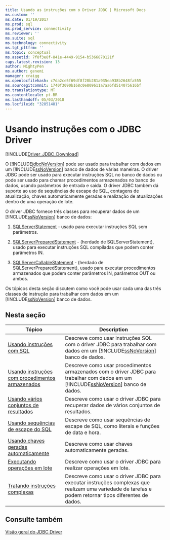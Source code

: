 ```yaml
---
title: Usando as instruções com o Driver JDBC | Microsoft Docs
ms.custom: ''
ms.date: 01/19/2017
ms.prod: sql
ms.prod_service: connectivity
ms.reviewer: ''
ms.suite: sql
ms.technology: connectivity
ms.tgt_pltfrm: ''
ms.topic: conceptual
ms.assetid: 7f8f3e8f-841e-4449-9154-b5366870121f
caps.latest.revision: 13
author: MightyPen
ms.author: genemi
manager: craigg
ms.openlocfilehash: c7da2ce5f69df8f28b281a935ea938b2648fa555
ms.sourcegitcommit: 1740f3090b168c0e809611a7aa6fd514075616bf
ms.translationtype: MT
ms.contentlocale: pt-BR
ms.lasthandoff: 05/03/2018
ms.locfileid: "32851481"
---
```

# <a name="using-statements-with-the-jdbc-driver"></a>Usando instruções com o JDBC Driver
[!INCLUDE[Driver_JDBC_Download](../../includes/driver_jdbc_download.md)]

  O [!INCLUDE[jdbcNoVersion](../../includes/jdbcnoversion_md.md)] pode ser usado para trabalhar com dados em um [!INCLUDE[ssNoVersion](../../includes/ssnoversion_md.md)] banco de dados de várias maneiras. O driver JDBC pode ser usado para executar instruções SQL no banco de dados ou pode ser usado para chamar procedimentos armazenados no banco de dados, usando parâmetros de entrada e saída. O driver JDBC também dá suporte ao uso de sequências de escape de SQL, contagens de atualização, chaves automaticamente geradas e realização de atualizações dentro de uma operação de lote.  
  
 O driver JDBC fornece três classes para recuperar dados de um [!INCLUDE[ssNoVersion](../../includes/ssnoversion_md.md)] banco de dados:  
  
1.  [SQLServerStatement](../../connect/jdbc/reference/sqlserverstatement-class.md) - usado para executar instruções SQL sem parâmetros.  
  
2.  [SQLServerPreparedStatement](../../connect/jdbc/reference/sqlserverpreparedstatement-class.md) - (herdado de SQLServerStatement), usado para executar instruções SQL compiladas que podem conter parâmetros IN.  
  
3.  [SQLServerCallableStatement](../../connect/jdbc/reference/sqlservercallablestatement-class.md) - (herdado de SQLServerPreparedStatement), usado para executar procedimentos armazenados que podem conter parâmetros IN, parâmetros OUT ou ambos.  
  
 Os tópicos desta seção discutem como você pode usar cada uma das três classes de instrução para trabalhar com dados em um [!INCLUDE[ssNoVersion](../../includes/ssnoversion_md.md)] banco de dados.  
  
## <a name="in-this-section"></a>Nesta seção  
  
|Tópico|Description|  
|-----------|-----------------|  
|[Usando instruções com SQL](../../connect/jdbc/using-statements-with-sql.md)|Descreve como usar instruções SQL com o driver JDBC para trabalhar com dados em um [!INCLUDE[ssNoVersion](../../includes/ssnoversion_md.md)] banco de dados.|  
|[Usando instruções com procedimentos armazenados](../../connect/jdbc/using-statements-with-stored-procedures.md)|Descreve como usar procedimentos armazenados com o driver JDBC para trabalhar com dados em um [!INCLUDE[ssNoVersion](../../includes/ssnoversion_md.md)] banco de dados.|  
|[Usando vários conjuntos de resultados](../../connect/jdbc/using-multiple-result-sets.md)|Descreve como usar o driver JDBC para recuperar dados de vários conjuntos de resultados.|  
|[Usando sequências de escape do SQL](../../connect/jdbc/using-sql-escape-sequences.md)|Descreve como usar sequências de escape de SQL, como literais e funções de data e hora.|  
|[Usando chaves geradas automaticamente](../../connect/jdbc/using-auto-generated-keys.md)|Descreve como usar chaves automaticamente geradas.|  
|[Executando operações em lote](../../connect/jdbc/performing-batch-operations.md)|Descreve como usar o driver JDBC para realizar operações em lote.|  
|[Tratando instruções complexas](../../connect/jdbc/handling-complex-statements.md)|Descreve como usar o driver JDBC para executar instruções complexas que realizam uma variedade de tarefas e podem retornar tipos diferentes de dados.|  
  
## <a name="see-also"></a>Consulte também  
 [Visão geral do JDBC Driver](../../connect/jdbc/overview-of-the-jdbc-driver.md)  
  
  
